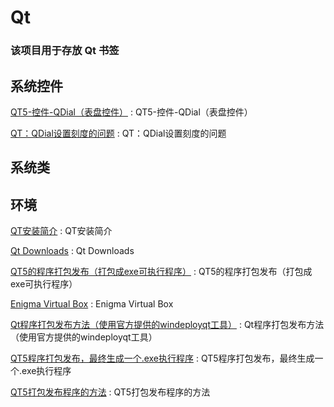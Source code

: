 # Qt
### 该项目用于存放 Qt 书签

## 系统控件

[QT5-控件-QDial（表盘控件）](https://www.cnblogs.com/shiyumiao/p/5207496.html) : QT5-控件-QDial（表盘控件） 

[QT：QDial设置刻度的问题](https://blog.csdn.net/clhjswe/article/details/81448723) : QT：QDial设置刻度的问题 


## 系统类



## 环境

[QT安装简介](https://blog.csdn.net/xiongtiancheng/article/details/80036605) : QT安装简介 

[Qt Downloads](http://download.qt.io/) : Qt Downloads 

[QT5的程序打包发布（打包成exe可执行程序）](https://blog.csdn.net/kangshuaibing/article/details/84951619) : QT5的程序打包发布（打包成exe可执行程序） 

[Enigma Virtual Box](https://www.enigmaprotector.com/en/downloads.html) : Enigma Virtual Box 

[Qt程序打包发布方法（使用官方提供的windeployqt工具）](https://blog.csdn.net/tjcwt2011/article/details/80157432) : Qt程序打包发布方法（使用官方提供的windeployqt工具） 

[QT5程序打包发布，最终生成一个.exe执行程序](http://blog.sina.com.cn/s/blog_96c6e6ef0102zx8y.html) : QT5程序打包发布，最终生成一个.exe执行程序 

[QT5打包发布程序的方法](https://blog.csdn.net/dongqing27/article/details/51668622) : QT5打包发布程序的方法 



